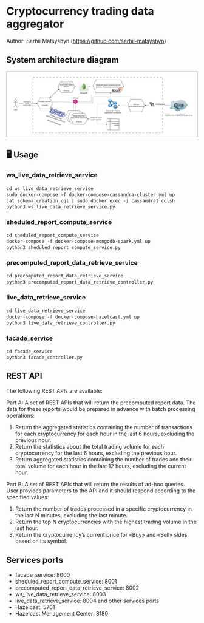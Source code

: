 # Cryptocurrency trading data aggregator

Author: Serhii Matsyshyn (https://github.com/serhii-matsyshyn) <br>

## System architecture diagram
![Cryptocurrency_trading_data_aggregator_system_architecture_2.drawio.png](data%2Fimages%2FCryptocurrency_trading_data_aggregator_system_architecture_2.drawio.png)

## 🖥 Usage

### ws_live_data_retrieve_service
```shell
cd ws_live_data_retrieve_service
sudo docker-compose -f docker-compose-cassandra-cluster.yml up
cat schema_creation.cql | sudo docker exec -i cassandra1 cqlsh
python3 ws_live_data_retrieve_service.py
```

### sheduled_report_compute_service
```shell
cd sheduled_report_compute_service
docker-compose -f docker-compose-mongodb-spark.yml up
python3 sheduled_report_compute_service.py
```

### precomputed_report_data_retrieve_service
```shell
cd precomputed_report_data_retrieve_service
python3 precomputed_report_data_retrieve_controller.py
```

### live_data_retrieve_service
```shell
cd live_data_retrieve_service
docker-compose -f docker-compose-hazelcast.yml up
python3 live_data_retrieve_controller.py
```

### facade_service
```shell
cd facade_service
python3 facade_controller.py
```

## REST API
The following REST APIs are available:  

Part A: A set of REST APIs that will return the precomputed report data. The data for these reports would be prepared in advance with batch processing operations:
1. Return the aggregated statistics containing the number of transactions for each cryptocurrency for each hour in the last 6 hours, excluding the previous hour.
2. Return the statistics about the total trading volume for each cryptocurrency for the last 6 hours, excluding the previous hour.
3. Return aggregated statistics containing the number of trades and their total volume for each hour in the last 12 hours, excluding the current hour.

Part B: A set of REST APIs that will return the results of ad-hoc queries. User provides parameters to the API and it should respond according to the specified values:
1. Return the number of trades processed in a specific cryptocurrency in the last N minutes, excluding the last minute.
2. Return the top N cryptocurrencies with the highest trading volume in the last hour.
3. Return the cryptocurrency’s current price for «Buy» and «Sell» sides based on its symbol.

## Services ports

- facade_service: 8000
- sheduled_report_compute_service: 8001
- precomputed_report_data_retrieve_service: 8002
- ws_live_data_retrieve_service: 8003
- live_data_retrieve_service: 8004
and other services ports
- Hazelcast: 5701
- Hazelcast Management Center: 8180